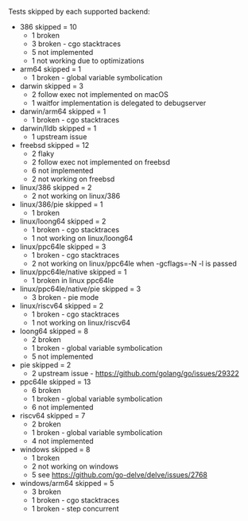 Tests skipped by each supported backend:

* 386 skipped = 10
	* 1 broken
	* 3 broken - cgo stacktraces
	* 5 not implemented
	* 1 not working due to optimizations
* arm64 skipped = 1
	* 1 broken - global variable symbolication
* darwin skipped = 3
	* 2 follow exec not implemented on macOS
	* 1 waitfor implementation is delegated to debugserver
* darwin/arm64 skipped = 1
	* 1 broken - cgo stacktraces
* darwin/lldb skipped = 1
	* 1 upstream issue
* freebsd skipped = 12
	* 2 flaky
	* 2 follow exec not implemented on freebsd
	* 6 not implemented
	* 2 not working on freebsd
* linux/386 skipped = 2
	* 2 not working on linux/386
* linux/386/pie skipped = 1
	* 1 broken
* linux/loong64 skipped = 2
	* 1 broken - cgo stacktraces
	* 1 not working on linux/loong64
* linux/ppc64le skipped = 3
	* 1 broken - cgo stacktraces
	* 2 not working on linux/ppc64le when -gcflags=-N -l is passed
* linux/ppc64le/native skipped = 1
	* 1 broken in linux ppc64le
* linux/ppc64le/native/pie skipped = 3
	* 3 broken - pie mode
* linux/riscv64 skipped = 2
	* 1 broken - cgo stacktraces
	* 1 not working on linux/riscv64
* loong64 skipped = 8
	* 2 broken
	* 1 broken - global variable symbolication
	* 5 not implemented
* pie skipped = 2
	* 2 upstream issue - https://github.com/golang/go/issues/29322
* ppc64le skipped = 13
	* 6 broken
	* 1 broken - global variable symbolication
	* 6 not implemented
* riscv64 skipped = 7
	* 2 broken
	* 1 broken - global variable symbolication
	* 4 not implemented
* windows skipped = 8
	* 1 broken
	* 2 not working on windows
	* 5 see https://github.com/go-delve/delve/issues/2768
* windows/arm64 skipped = 5
	* 3 broken
	* 1 broken - cgo stacktraces
	* 1 broken - step concurrent
